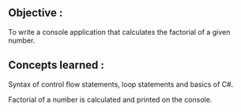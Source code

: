 ## Objective :
To write a console application that calculates the factorial of a given number.

## Concepts learned :
Syntax of control flow statements, loop statements and basics of C#.

Factorial of a number is calculated and printed on the console.
